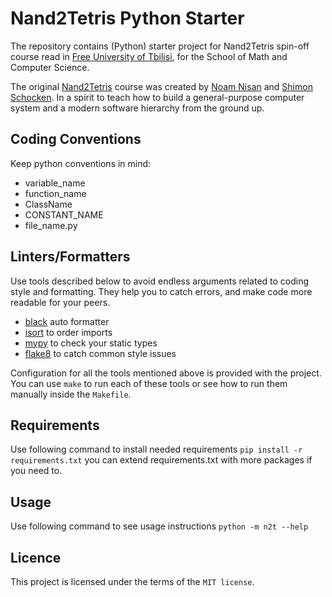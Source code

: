 # Nand2Tetris Python Starter

The repository contains (Python) starter project for Nand2Tetris spin-off course read in 
[Free University of Tbilisi](https://www.freeuni.edu.ge/en), for the School of Math and Computer Science.

The original [Nand2Tetris](https://www.nand2tetris.org/) course was created by
[Noam Nisan](https://www.cs.huji.ac.il/~noam/) and [Shimon Schocken](https://www.shimonschocken.com/).
In a spirit to teach how to build a general-purpose computer system and a modern software hierarchy from the ground up.


## Coding Conventions

Keep python conventions in mind:
  - variable_name
  - function_name
  - ClassName
  - CONSTANT_NAME
  - file_name.py


## Linters/Formatters

Use tools described below to avoid endless arguments related to coding style and formatting.
They help you to catch errors, and make code more readable for your peers.

  - [black](https://github.com/psf/black) auto formatter
  - [isort](https://github.com/PyCQA/isort) to order imports
  - [mypy](https://github.com/python/mypy) to check your static types
  - [flake8](https://github.com/PyCQA/flake8) to catch common style issues

Configuration for all the tools mentioned above is provided with the project.
You can use `make` to run each of these tools or see how to run them manually
inside the `Makefile`.


## Requirements

Use following command to install needed requirements `pip install -r requirements.txt`
you can extend requirements.txt with more packages if you need to.


## Usage

Use following command to see usage instructions `python -m n2t --help`


## Licence

This project is licensed under the terms of the `MIT license`.
